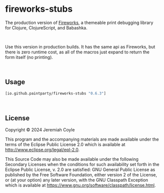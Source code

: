 # fireworks-stubs

The production version of [Fireworks](https://github.com/paintparty/fireworks), a themeable print debugging library for Clojure, ClojureScript, and Babashka.

<br>

Use this version in production builds. It has the same api as Fireworks, but there is zero runtime cost, as all of the macros just expand to return the form itself (no printing).

<br>

## Usage
```Clojure
[io.github.paintparty/fireworks-stubs "0.6.3"]
```

<br>

## License

Copyright © 2024 Jeremiah Coyle

This program and the accompanying materials are made available under the
terms of the Eclipse Public License 2.0 which is available at
http://www.eclipse.org/legal/epl-2.0.

This Source Code may also be made available under the following Secondary
Licenses when the conditions for such availability set forth in the Eclipse
Public License, v. 2.0 are satisfied: GNU General Public License as published by
the Free Software Foundation, either version 2 of the License, or (at your
option) any later version, with the GNU Classpath Exception which is available
at https://www.gnu.org/software/classpath/license.html.
